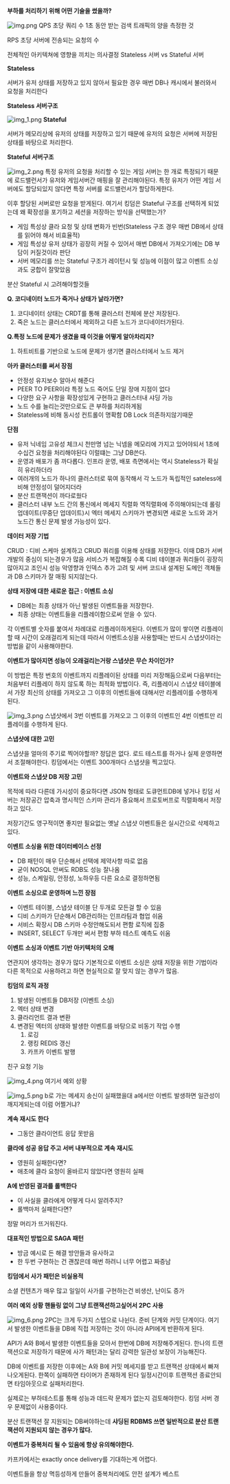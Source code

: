 **부하를 처리하기 위해 어떤 기술을 썼을까?**

![img.png](img.png)
QPS 초당 쿼리 수 1초 동안 받는 검색 트래픽의 양을 측정한 것

RPS 초당 서버에 전송되는 요청의 수

전체적인 아키텍쳐에 영향을 끼치는 의사결정 Stateless 서버 vs Stateful 서버

**Stateless**

서버가 유저 상태를 저장하고 있지 않아서 필요한 경우 매번 DB나 캐시에서 불러와서 요청을 처리한다

**Stateless 서버구조**

![img_1.png](img_1.png)
**Stateful**

서버가 메모리상에 유저의 상태를 저장하고 있기 때문에 유저의 요청은 서버에 저장된 상태를 바탕으로 처리한다.

**Stateful 서버구조**

![img_2.png](img_2.png)
특정 유저의 요청을 처리할 수 있는 게임 서버는 한 개로 특정되기 때문에 로드밸런서가 유저와 게임서버간 매핑을 잘 관리해야된다. 특정 유저가 어떤 게임 서버에도 할당되있지 않다면 특정 서버를 로드밸런서가 할당하게한다.

이후 할당된 서버로만 요청을 받게된다. 여기서 킹덤은 Stateful 구조를 선택하게 되었는데 왜 확장성을 포기하고 세션을 저장하는 방식을 선택했는가?

- 게임 특성상 클라 요청 및 상태 변화가 빈번(Stateless 구조 경우 매번 DB에서 상태를 읽어야 해서 비효율적)
- 게임 특성상 유저 상태가 굉장히 커질 수 있어서 매번 DB에서 가져오기에는 DB 부담이 커질것이라 판단
- 서버 메모리를 쓰는 Stateful 구조가 레이턴시 및 성능에 이점이 많고 이벤트 소싱과도 궁합이 잘맞았음

분산 Stateful 시 고려해야할것들

**Q. 코디네이터 노드가 죽거나 상태가 날라가면?**

1. 코디네이터 상태는 CRDT를 통해 클러스터 전체에 분산 저장된다.
2. 죽은 노드는 클러스터에서 제외하고 다른 노드가 코디네이터가된다.

**Q.특정 노드에 문제가 생겼을 때 이것을 어떻게 알아차리지?**

1. 하트비트를 기반으로 노드에 문제가 생기면 클러스터에서 노드 제거

**아카 클러스터를 써서 장점**

- 안정성 유지보수 알아서 해준다
- PEER TO PEER이라 특정 노드 죽어도 단일 장애 지점이 없다
- 다양한 요구 사항을 확장성있게 구현하고 클러스터내 샤딩 가능
- 노드 수를 늘리는것만으로도 큰 부하를 처리하게됨
- Stateless에 비해 동시성 컨트롤이 명확함 DB Lock 의존하지않기때문

**단점**

- 유저 닉네임 고유성 체크시 천만명 넘는 닉넴을 메모리에 가지고 있어야되서 1초에 수십건 요청을 처리해야된다 이럴떄는 그냥 DB쓴다.
- 운영과 배포가 좀 까다롭다. 인프라 운영, 배포 측면에서는 역시 Stateless가 확실히 유리하더라
- 여러개의 노드가 하나의 클러스터로 묶여 동작해서 각 노드가 독립적인 sateless에 비해 안정성이 덜어지더라
- 분산 트랜잭션이 까다로웠다
- 클러스터 내부 노드 간의 통신에서 메세지 직렬화 역직렬화에 주의해야되는데 롤링 업데이트(무중단 업데이트)시 엑터 메세지 스키마가 변경되면 새로운 노드와 과거 노드간 통신 문제 발생 가능성이 있다.

**데이터 저장 기법**

CRUD : 디비 스케마 설계하고 CRUD 쿼리를 이용해 상태를 저장한다. 이때 DB가 서버 개발의 중심이 되는경우가 많음 서비스가 복잡해질 수록 디비 테이블과 쿼리들이 굉장히 많아지고 조인시 성능 악영향과 인덱스 추가 고려 및 서버 코드내 설계된 도메인 객체들과 DB 스키마가 잘 매핑 되지않는다.

**상태 저장에 대한 새로운 접근 : 이벤트 소싱**

- DB에는 최종 상태가 아닌 발생된 이벤트들을 저장한다.
- 최종 상태는 이벤트들을 리플레이함으로써 얻을 수 있다.

각 이벤트별 숫자를 붙여서 차례대로 리플레이하게된다. 이벤트가 많이 쌓이면 리플레이할 때 시간이 오래걸리게 되는데 따라서 이벤트소싱을 사용할때는 반드시 스냅샷이라는 방법을 같이 사용해야한다.

**이벤트가 많아지면 성능이 오래걸리는거랑 스냅샷은 무슨 차이인가?**

이 방법은 특정 번호의 이벤트까지 리플레이된 상태를 미리 저장해둠으로써 다음부터는 처음부터 리플레이 하지 않도록 하는 최적화 방법이다. 즉, 리플레이시 스냅샷 테이블에서 가장 최신의 상태를 가져오고 그 이후의 이벤트들에 대해서만 리플레이를 수행하게 된다.

![img_3.png](img_3.png)
스냅샷에서 3번 이벤트를 가져오고 그 이후의 이벤트인 4번 이벤트만 리플레이를 수행하게 된다.

**스냅샷에 대한 고민**

스냅샷을 얼마의 주기로 찍어야할까? 정답은 없다. 로드 테스트를 하거나 실제 운영하면서 조절해야한다. 킹덤에서는 이벤트 300개마다 스냅샷을 찍고있다.

**이벤트와 스냅샷 DB 저장 고민**

목적에 따라 다른데 가시성이 중요하다면 JSON 형태로 도큐먼트DB에 넣거나 킹덤 서버는 저장공간 압축과 명시적인 스키마 관리가 중요해서 프로토버프로 직렬화해서 저장하고 있다.

저장기간도 영구적이면 좋지만 필요없는 옛날 스냅샷 이벤트들은 실시간으로 삭제하고있다.

**이벤트 소싱을 위한 데이터베이스 선정**

- DB 패턴이 매우 단순해서 선택에 제약사항 따로 없음
- 굳이 NOSQL 안써도 RDB도 성능 잘나옴
- 성능, 스케일링, 안정성, 노하우등 다른 요소로 결정하면됨

**이벤트 소싱으로 운영하며 느낀 장점**

- 이벤트 테이블, 스냅샷 테이블 단 두개로 모든걸 할 수 있음
- 디비 스키마가 단순해서 DB관리하는 인프라팀과 협업 쉬움
- 서비스 확장시 DB 스키마 수정안해도되서 편함 로직에 집중
- INSERT, SELECT 두개만 써서 편함 부하 테스트 예측도 쉬움

**이벤트 소싱과 이벤트 기반 아키텍처의 오해**

연관지어 생각하는 경우가 많다 기본적으로 이벤트 소싱은 상태 저장을 위한 기법이라 다른 목적으로 사용하려고 하면 현실적으로 잘 맞지 않는 경우가 많음.

**킹덤의 로직 과정**

1. 발생된 이벤트들 DB저장 (이벤트 소싱)
2. 엑터 상태 변경
3. 클라리언트 결과 변환
4. 변경된 엑터의 상태와 발생한 이벤트를 바탕으로 비동기 작업 수행
    1. 로깅
    2. 랭킹 REDIS 갱신
    3. 카프카 이벤트 발행

친구 요청 기능

![img_4.png](img_4.png)
여기서 예외 상황

![img_5.png](img_5.png)
b로 가는 메세지 송신이 실패했을대 a에서만 이벤트 발생하면 일관성이 깨지게되는데 이럼 어쩔거냐?

**계속 재시도 한다**

- 그동안 클라이언트 응답 못받음

**클라에 성공 응답 주고 서버 내부적으로 계속 재시도**

- 영원히 실패한다면?
- 애초에 클라 요청이 올바르지 않았다면 영원히 실패

**A에 반영된 결과를 롤백한다**

- 이 사실을 클라에게 어떻게 다시 알려주지?
- 롤백마저 실패한다면?

정말 머리가 뜨거워진다.

**대표적인 방법으로 SAGA 패턴**

- 방금 예시로 든 해결 방안들과 유사하고
- 한 두번 구현하는 건 괜찮은데 매번 하려니 너무 어렵고 짜증남

**킹덤에서 사가 패턴은 비실용적**

소셜 컨텐츠가 매우 많고 일일이 사가를 구현하는건 비생산, 난이도 증가

**여러 예외 상황 핸들링 없이 그냥 트랜잭션하고싶어서 2PC 사용**

![img_6.png](img_6.png)
2PC는 크게 두가지 스텝으로 나뉜다. 준비 단계와 커밋 단계이다. 여기서 발생한 이벤트들을 DB에 직접 저장하는 것이 아니라 API에게 반환하게 된다.

API가 A와 B에서 발생한 이벤트들을 모아서 한번에 DB에 저장해주게된다.  한나의 트랜잭션으로 저장하기 때문에 사가 패턴과는 달리 강력한 일관성 보장이 가능해진다.

DB에 이벤트를 저장한 이후에는 A와 B에 커밋 메세지를 받고 트랜잭션 상태에서 빠져나오게된다. 한쪽이 실패하면 타이머가 존재하게 된다 일정시간이후 트랜잭션 종료안되면 타임아웃으로 실패처리한다.

실제로는 부하테스트를 통해 성능과 데드락 문제가 없는지 검토해야한다. 킹덤 서버 경우 문제없이 사용중이다.

분산 트랜잭션 잘 지원되는 DB써야하는데 **샤딩된 RDBMS 쓰면 일반적으로 분산 트랜잭션이 지원되지 않는 경우가 많다.**

**이벤트가 중복처리 될 수 있음에 항상 유의해야한다.**

카프카에서는 exactly once delivery를 기대하는게 어렵다.

이벤트들을 항상 멱등성하게 만들어 중복처리에도 안전 설계가 베스트